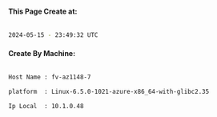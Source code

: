 
   
#### This Page Create at:

```bash

2024-05-15 - 23:49:32 UTC

```

#### Create By Machine:

```bash

Host Name : fv-az1148-7

platform  : Linux-6.5.0-1021-azure-x86_64-with-glibc2.35

Ip Local  : 10.1.0.48

```

